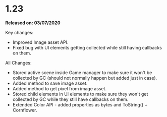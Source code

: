 # 1.23

**Released on: 03/07/2020**

Key changes:

- Improved Image asset API.
- Fixed bug with UI elements getting collected while still having callbacks on them.

All Changes:

- Stored active scene inside Game manager to make sure it won't be collected by GC (should not normally happen but added just in case).
- Added method to save image asset.
- Added method to get pixel from image asset.
- Stored child elements in UI elements to make sure they won't get collected by GC while they still have callbacks on them.
- Extended Color API - added properties as bytes and ToString() + Cornflower.